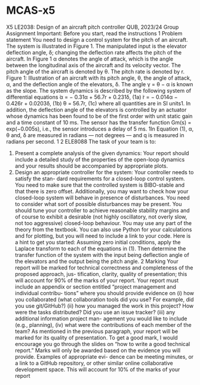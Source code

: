# MCAS-x5
X5
LE2038: Design of an aircraft pitch controller QUB, 2023/24
Group Assignment
Important: Before you start, read the instructions
1 Problem statement
You need to design a control system for the pitch of an aircraft. The system is illustrated in Figure 1.
The manipulated input is the elevator deflection angle, δ; changing the deflection rate affects the pitch
of the aircraft. In Figure 1 α denotes the angle of attack, which is the angle between the longitudinal
axis of the aircraft and its velocity vector. The pitch angle of the aircraft is denoted by θ. The pitch
rate is denoted by r.
Figure 1: Illustration of an aircraft with its pitch angle, θ, the angle of attack, α, and the deflection
angle of the elevators, δ. The angle γ = θ − α is known as the slope.
The system dynamics is described by the following system of differential equations
 ̇α = − 0.31α + 56.7r + 0.231δ, (1a)
 ̇r = − 0.014α − 0.426r + 0.0203δ, (1b)
 ̇θ = 56.7r, (1c)
where all quantities are in SI units1. In addition, the deflection angle of the elevators is controlled
by an actuator whose dynamics has been found to be of the first order with unit static gain and a
time constant of 10 ms. The sensor has the transfer function Gm(s) = exp(−0.005s), i.e., the sensor
introduces a delay of 5 ms.
1In Equation (1), α, θ and, δ are measured in radians — not degrees — and q is measured in radians per second.
1
2 ELE8088
The task of your team is to:
1. Present a complete analysis of the given dynamics: Your report should include a detailed
study of the properties of the open-loop dynamics and your results should be accompanied by
appropriate plots.
2. Design an appropriate controller for the system: Your controller needs to satisfy the stan-
dard requirements for a closed-loop control system. You need to make sure that the controlled
system is BIBO-stable and that there is zero offset. Additionally, you may want to check how
your closed-loop system will behave in presence of disturbances. You need to consider what sort
of possible disturbances may be present. You should tune your controller to achieve reasonable
stability margins and of course to exhibit a desirable (not highly oscillatory, not overly slow, not
too aggressive) closed-loop behaviour.
You may use any part of the theory from the textbook. You can also use Python for your calculations
and for plotting, but you will need to include a link to your code.
Here is a hint to get you started: Assuming zero initial conditions, apply the Laplace transform to
each of the equations in (1). Then determine the transfer function of the system with the input being
deflection angle of the elevators and the output being the pitch angle.
2 Marking
Your report will be marked for technical correctness and completeness of the proposed approach, jus-
tification, clarity, quality of presentation; this will account for 90% of the marks of your report. Your
report must include an appendix or section entitled “project management and individual contribu-
tions” where you should provide evidence on (i) how you collaborated (what collaboration tools did
you use? For example, did you use git/GitHub?) (ii) how you managed the work in this project? How
were the tasks distributed? Did you use an issue tracker? (iii) any additional information project man-
agement you would like to include (e.g., planning), (iv) what were the contributions of each member
of the team?
As mentioned in the previous paragraph, your report will be marked for its quality of presentation.
To get a good mark, I would encourage you go through the slides on “how to write a good technical
report.”
Marks will only be awarded based on the evidence you will provide. Examples of appropriate evi-
dence can be meeting minutes, or a link to a GitHub repository, or other similar online collaborative
development space. This will account for 10% of the marks of your report
